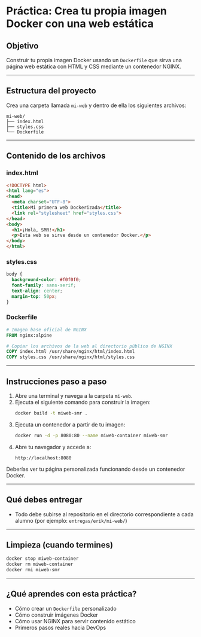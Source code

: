 
#  Práctica: Crea tu propia imagen Docker con una web estática

##  Objetivo
Construir tu propia imagen Docker usando un `Dockerfile` que sirva una página web estática con HTML y CSS mediante un contenedor NGINX.

---

##  Estructura del proyecto

Crea una carpeta llamada `mi-web` y dentro de ella los siguientes archivos:

```
mi-web/
├── index.html
├── styles.css
└── Dockerfile
```

---

##  Contenido de los archivos

### index.html
```html
<!DOCTYPE html>
<html lang="es">
<head>
  <meta charset="UTF-8">
  <title>Mi primera web Dockerizada</title>
  <link rel="stylesheet" href="styles.css">
</head>
<body>
  <h1>¡Hola, SMR!</h1>
  <p>Esta web se sirve desde un contenedor Docker.</p>
</body>
</html>
```

### styles.css
```css
body {
  background-color: #f0f0f0;
  font-family: sans-serif;
  text-align: center;
  margin-top: 50px;
}
```

### Dockerfile
```Dockerfile
# Imagen base oficial de NGINX
FROM nginx:alpine

# Copiar los archivos de la web al directorio público de NGINX
COPY index.html /usr/share/nginx/html/index.html
COPY styles.css /usr/share/nginx/html/styles.css
```

---

##  Instrucciones paso a paso

1. Abre una terminal y navega a la carpeta `mi-web`.
2. Ejecuta el siguiente comando para construir la imagen:
   ```bash
   docker build -t miweb-smr .
   ```
3. Ejecuta un contenedor a partir de tu imagen:
   ```bash
   docker run -d -p 8080:80 --name miweb-container miweb-smr
   ```
4. Abre tu navegador y accede a:
   ```
   http://localhost:8080
   ```

Deberías ver tu página personalizada funcionando desde un contenedor Docker.

---

##  Qué debes entregar
- Todo debe subirse al repositorio en el directorio correspondiente a cada alumno (por ejemplo: `entregas/erik/mi-web/`)

---

##  Limpieza (cuando termines)
```bash
docker stop miweb-container
docker rm miweb-container
docker rmi miweb-smr
```

---

##  ¿Qué aprendes con esta práctica?
- Cómo crear un `Dockerfile` personalizado
- Cómo construir imágenes Docker
- Cómo usar NGINX para servir contenido estático
- Primeros pasos reales hacia DevOps
